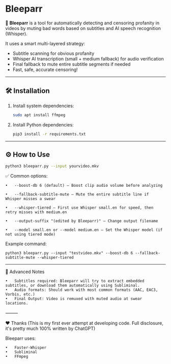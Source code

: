 # Bleeparr

🚀 **Bleeparr** is a tool for automatically detecting and censoring profanity in videos by muting bad words based on subtitles and AI speech recognition (Whisper).

It uses a smart multi-layered strategy:
- Subtitle scanning for obvious profanity
- Whisper AI transcription (small + medium fallback) for audio verification
- Final fallback to mute entire subtitle segments if needed
- Fast, safe, accurate censoring!

---

## 🛠 Installation

1. Install system dependencies:
   ```bash
   sudo apt install ffmpeg

2. Install Python dependencies:
   ```bash
   pip3 install -r requirements.txt

---

## ⚙️ How to Use

   ```bash
   python3 bleeparr.py --input yourvideo.mkv
   ```


✅ Common options:


	•	--boost-db 6 (default) — Boost clip audio volume before analyzing
 
	•	--fallback-subtitle-mute — Mute the entire subtitle line if Whisper misses a swear
 
	•	--whisper-tiered — First use Whisper small.en for speed, then retry misses with medium.en
 
	•	--output-suffix "(edited by Bleeparr)" — Change output filename
 
	•	--model small.en or --model medium.en — Set the Whisper model (if not using tiered mode)

Example command:
```
python3 bleeparr.py --input "testvideo.mkv" --boost-db 6 --fallback-subtitle-mute --whisper-tiered
```
---



🧠 Advanced Notes

	•	Subtitles required: Bleeparr will try to extract embedded subtitles, or download them automatically using Subliminal.
	•	Audio formats: Should work with most common formats (AAC, EAC3, Vorbis, etc.)
	•	Final Output: Video is remuxed with muted audio at swear locations.

⸻

❤️ Thanks (This is my first ever attempt at developing code. Full disclosure, it's pretty much 100% written by ChatGPT)

Bleeparr uses:

	•	Faster-Whisper
	•	Subliminal
	•	FFmpeg
